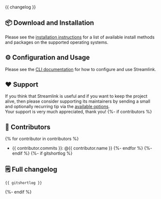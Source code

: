 {{ changelog }}

## 📦 Download and Installation

Please see the [installation instructions](https://streamlink.github.io/install.html) for a list of available install methods and packages on the supported operating systems.

## ⚙️ Configuration and Usage

Please see the [CLI documentation](https://streamlink.github.io/cli.html) for how to configure and use Streamlink.

## ❤️ Support

If you think that Streamlink is useful and if you want to keep the project alive, then please consider supporting its maintainers by sending a small and optionally recurring tip via the [available options](https://streamlink.github.io/latest/donate.html).  
Your support is very much appreciated, thank you!
{%- if contributors %}

## 🙏 Contributors
{% for contributor in contributors %}
- {{ contributor.commits }}: @{{ contributor.name }}
{%- endfor %}
{%- endif %}
{%- if gitshortlog %}

## 🗒️ Full changelog

```text
{{ gitshortlog }}
```
{%- endif %}
